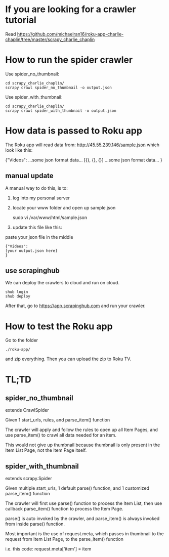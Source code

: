 # If you are looking for a crawler tutorial

Read https://github.com/michaelran16/roku-app-charlie-chaplin/tree/master/scrapy_charlie_chaplin

# How to run the spider crawler

Use spider_no_thumbnail:

    cd scrapy_charlie_chaplin/
    scrapy crawl spider_no_thumbnail -o output.json

Use spider_with_thumbnail: 

    cd scrapy_charlie_chaplin/
    scrapy crawl spider_with_thumbnail -o output.json

# How data is passed to Roku app

The Roku app will read data from: http://45.55.239.146/sample.json which look like this:

  {"Videos":
    ...some json format data...
    [{}, {}, {}]
    ...some json format data...
  }

## manual update

A manual way to do this, is to:

1. log into my personal server

1. locate your www folder and open up sample.json

    sudo vi /var/www/html/sample.json
  
1. update this file like this:

paste your json file in the middle

    {"Videos":
    [your output.json here]
    }

## use scrapinghub

We can deploy the crawlers to cloud and run on cloud. 

    shub login
    shub deploy

After that, go to https://app.scrapinghub.com and run your crawler.

# How to test the Roku app

Go to the folder

    ./roku-app/

and zip everything. Then you can upload the zip to Roku TV.

# TL;TD

## spider_no_thumbnail

extends CrawlSpider

Given 1 start_urls, rules, and parse_item() function

The crawler will apply and follow the rules to open up all Item Pages, and use parse_item() to crawl all data needed for an item. 

This would not give up thumbnail because thumbnail is only present in the Item List Page, not the Item Page itself. 

## spider_with_thumbnail

extends scrapy.Spider

Given multiple start_urls, 1 default parse() function, and 1 customized parse_item() function

The crawler will first use parse() function to process the Item List, then use callback parse_item() function to process the Item Page. 

parse() is auto invoked by the crawler, and parse_item() is always invoked from inside parse() function. 

Most important is the use of request.meta, which passes in thumbnail to the request from Item List Page, to the parse_item() function

i.e. this code: request.meta['item'] = item
